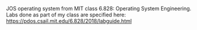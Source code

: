 JOS operating system from MIT class 6.828: Operating System Engineering. Labs done as part of my class are specified here: https://pdos.csail.mit.edu/6.828/2018/labguide.html
